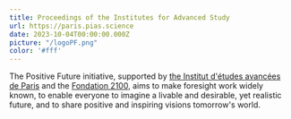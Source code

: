 ```yaml
---
title: Proceedings of the Institutes for Advanced Study
url: https://paris.pias.science
date: 2023-10-04T00:00:00.000Z
picture: "/logoPF.png"
color: '#fff'
---
```

The Positive Future initiative, supported by [the Institut d'études avancées de Paris](https://www.positive-future.org/fr/about/organizers) and the [Fondation 2100,](https://www.positive-future.org/fr/about/organizers) aims to make foresight work widely known, to enable everyone to imagine a livable and desirable, yet realistic future, and to share positive and inspiring visions tomorrow's world.
